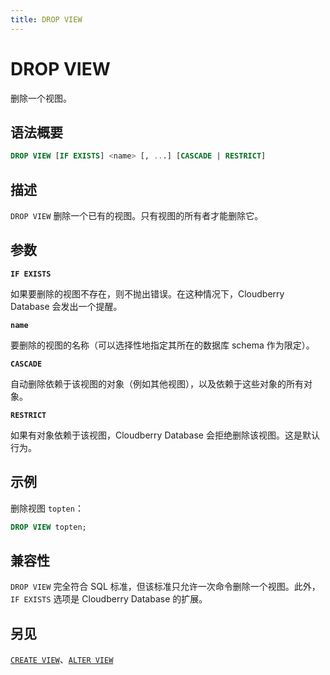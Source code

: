 ```yaml
---
title: DROP VIEW
---
```


# DROP VIEW

删除一个视图。

## 语法概要

```sql
DROP VIEW [IF EXISTS] <name> [, ...] [CASCADE | RESTRICT]
```

## 描述

`DROP VIEW` 删除一个已有的视图。只有视图的所有者才能删除它。

## 参数

**`IF EXISTS`**

如果要删除的视图不存在，则不抛出错误。在这种情况下，Cloudberry Database 会发出一个提醒。

**`name`**

要删除的视图的名称（可以选择性地指定其所在的数据库 schema 作为限定）。

**`CASCADE`**

自动删除依赖于该视图的对象（例如其他视图），以及依赖于这些对象的所有对象。

**`RESTRICT`**

如果有对象依赖于该视图，Cloudberry Database 会拒绝删除该视图。这是默认行为。

## 示例

删除视图 `topten`：

```sql
DROP VIEW topten;
```

## 兼容性

`DROP VIEW` 完全符合 SQL 标准，但该标准只允许一次命令删除一个视图。此外，`IF EXISTS` 选项是 Cloudberry Database 的扩展。

## 另见

[`CREATE VIEW`](https://github.com/apache/cloudberry-site/blob/cbdb-doc-validation/docs/sql-stmts/create-view.md)、[`ALTER VIEW`](https://github.com/apache/cloudberry-site/blob/cbdb-doc-validation/docs/sql-stmts/alter-view.md)
